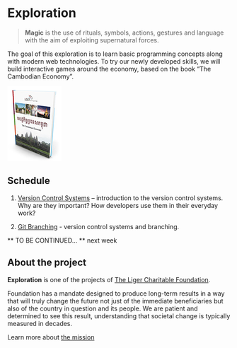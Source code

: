 # Exploration

> **Magic** is the use of rituals, symbols, actions, gestures and language with the aim of exploiting supernatural forces.

The goal of this exploration is to learn basic programming concepts along with modern web technologies. To try our newly developed skills, we will build interactive games around the economy, based on the book “The Cambodian Economy”.

![](images/book-cover.jpg?raw=true)

## Schedule

1. [Version Control Systems](self-study/001-version-control.md) – introduction to the version control systems. Why are they important? How developers use them in their everyday work?

2. [Git Branching](http://pcottle.github.io/learnGitBranching/) - version control systems and branching.

** TO BE CONTINUED... ** next week

## About the project

**Exploration** is one of the projects of [The Liger Charitable Foundation](http://www.ligerlearning.org).

Foundation has a mandate designed to produce long-term results in a way that will truly change the future not just of the immediate beneficiaries but also of the country in question and its people. We are patient and determined to see this result, understanding that societal change is typically measured in decades.

Learn more about [the mission](http://www.ligerlearning.org/mission)

